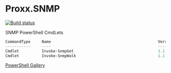 # Proxx.SNMP

[![Build status](https://ci.appveyor.com/api/projects/status/3a8lntlw8pgdv6hq?svg=true)](https://ci.appveyor.com/project/Proxx/proxx-snmp)

SNMP PowerShell CmdLets

``` powershell
CommandType     Name                                               Version    Source
-----------     ----                                               -------    ------
Cmdlet          Invoke-SnmpGet                                     1.1.0.7    Proxx.SNMP
Cmdlet          Invoke-SnmpWalk                                    1.1.0.7    Proxx.SNMP
```

[PowerShell Gallery](https://www.powershellgallery.com/packages/Proxx.SNMP/)
